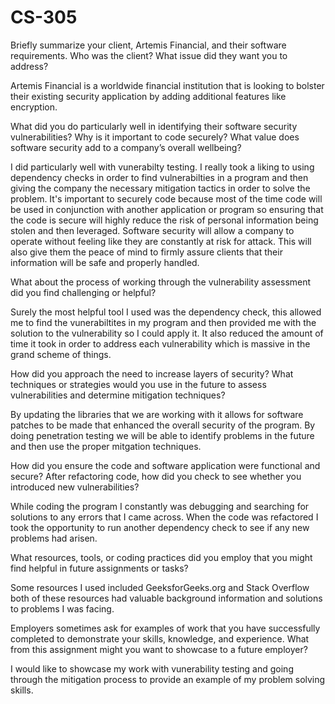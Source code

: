 # CS-305
Briefly summarize your client, Artemis Financial, and their software requirements. Who was the client? What issue did they want you to address?

Artemis Financial is a worldwide financial institution that is looking to bolster their existing security application by adding additional features like encryption.

What did you do particularly well in identifying their software security vulnerabilities? Why is it important to code securely? What value does software security add to a company’s overall wellbeing?

I did particularly well with vunerabilty testing. I really took a liking to using dependency checks in order to find vulnerabilties in a program and then giving the company the necessary mitigation tactics in order to solve the problem. It's important to securely code because most of the time code will be used in conjunction with another application or program so ensuring that the code is secure will highly reduce the risk of personal information being stolen and then leveraged. Software security will allow a company to operate without feeling like they are constantly at risk for attack. This will also give them the peace of mind to firmly assure clients that their information will be safe and properly handled.

What about the process of working through the vulnerability assessment did you find challenging or helpful?

Surely the most helpful tool I used was the dependency check, this allowed me to find the vunerabiltites in my program and then provided me with the solution to the vulnerability so I could apply it. It also reduced the amount of time it took in order to address each vulnerability which is massive in the grand scheme of things.

How did you approach the need to increase layers of security? What techniques or strategies would you use in the future to assess vulnerabilities and determine mitigation techniques?
 
By updating the libraries that we are working with it allows for software patches to be made that enhanced the overall security of the program. By doing penetration testing we will be able to identify problems in the future and then use the proper mitgation techniques.

How did you ensure the code and software application were functional and secure? After refactoring code, how did you check to see whether you introduced new vulnerabilities?

While coding the program I constantly was debugging and searching for solutions to any errors that I came across. When the code was refactored I took the opportunity to run another dependency check to see if any new problems had arisen. 

What resources, tools, or coding practices did you employ that you might find helpful in future assignments or tasks?

Some resources I used included GeeksforGeeks.org and Stack Overflow both of these resources had valuable background information and solutions to problems I was facing.

Employers sometimes ask for examples of work that you have successfully completed to demonstrate your skills, knowledge, and experience. What from this assignment might you want to showcase to a future employer?

I would like to showcase my work with vunerability testing and going through the mitigation process to provide an example of my problem solving skills.






